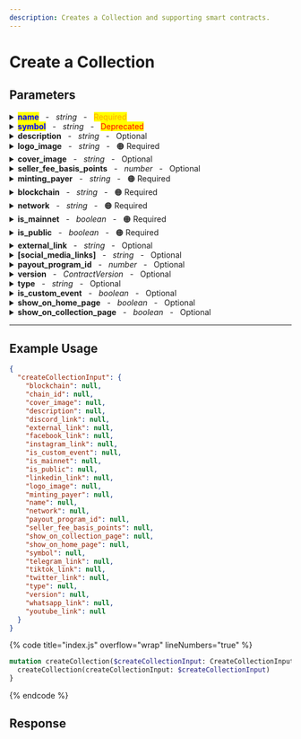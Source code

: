 ```yaml
---
description: Creates a Collection and supporting smart contracts.
---
```


# Create a Collection

## Parameters

<details>

<summary><mark style="color:blue;"><strong>name</strong></mark>&nbsp;&nbsp;&nbsp;-&nbsp;&nbsp;&nbsp;<em>string</em>&nbsp;&nbsp;&nbsp;-&nbsp;&nbsp;&nbsp;<mark style="color:orange;">Required</mark></summary>

**The name of the collection.**

Example: `My first Collection`

</details>

<details>

<summary><mark style="color:blue;"><strong>symbol</strong></mark>&nbsp;&nbsp;&nbsp;-&nbsp;&nbsp;&nbsp;<em>string</em>&nbsp;&nbsp;&nbsp;-&nbsp;&nbsp;&nbsp;<mark style="color:red;">Deprecated</mark></summary>

**A short symbol or abbreviation for the collection.**

Example: `MFC`

</details>

<details>

<summary><strong>description</strong>&nbsp;&nbsp;&nbsp;-&nbsp;&nbsp;&nbsp;<em>string</em>&nbsp;&nbsp;&nbsp;-&nbsp;&nbsp;&nbsp;Optional</summary>

**A brief description of the collection.**

Example: `A unique collection of digital artworks.`

</details>

<details>

<summary><strong>logo_image</strong>&nbsp;&nbsp;&nbsp;-&nbsp;&nbsp;&nbsp;<em>string</em>&nbsp;&nbsp;&nbsp;-&nbsp;&nbsp;&nbsp;<span data-gb-custom-inline data-tag="emoji" data-code="1f7e0">🟠</span> Required</summary>

**URL or path to the logo image for the collection.**

Example: `https://example.com/logo.png`

</details>

<details>

<summary><strong>cover_image</strong>&nbsp;&nbsp;&nbsp;-&nbsp;&nbsp;&nbsp;<em>string</em>&nbsp;&nbsp;&nbsp;-&nbsp;&nbsp;&nbsp;Optional</summary>

**URL or path to the cover image for the collection.**

Example: `https://example.com/cover.jpg`

</details>

<details>

<summary><strong>seller_fee_basis_points</strong>&nbsp;&nbsp;&nbsp;-&nbsp;&nbsp;&nbsp;<em>number</em>&nbsp;&nbsp;&nbsp;-&nbsp;&nbsp;&nbsp;Optional</summary>

**The seller fee in basis points.**

Example: `250` (representing 2.5%)

</details>

<details>

<summary><strong>minting_payer</strong>&nbsp;&nbsp;&nbsp;-&nbsp;&nbsp;&nbsp;<em>string</em>&nbsp;&nbsp;&nbsp;-&nbsp;&nbsp;&nbsp;<span data-gb-custom-inline data-tag="emoji" data-code="1f7e0">🟠</span> Required</summary>

**Wallet address responsible for paying minting fees.**

Example: `0x123abc...`

</details>

<details>

<summary><strong>blockchain</strong>&nbsp;&nbsp;&nbsp;-&nbsp;&nbsp;&nbsp;<em>string</em>&nbsp;&nbsp;&nbsp;-&nbsp;&nbsp;&nbsp;<span data-gb-custom-inline data-tag="emoji" data-code="1f7e0">🟠</span> Required</summary>

**The blockchain on which the collection is based, restricted to 'ethereum' or 'polygon'.**

Example: `ethereum`

</details>

<details>

<summary><strong>network</strong>&nbsp;&nbsp;&nbsp;-&nbsp;&nbsp;&nbsp;<em>string</em>&nbsp;&nbsp;&nbsp;-&nbsp;&nbsp;&nbsp;<span data-gb-custom-inline data-tag="emoji" data-code="1f7e0">🟠</span> Required</summary>

**The network name.**

Example: `mainnet`

</details>

<details>

<summary><strong>is_mainnet</strong>&nbsp;&nbsp;&nbsp;-&nbsp;&nbsp;&nbsp;<em>boolean</em>&nbsp;&nbsp;&nbsp;-&nbsp;&nbsp;&nbsp;<span data-gb-custom-inline data-tag="emoji" data-code="1f7e0">🟠</span> Required</summary>

**Flag to indicate if the collection is on the main network.**

Example: `true`

</details>

<details>

<summary><strong>is_public</strong>&nbsp;&nbsp;&nbsp;-&nbsp;&nbsp;&nbsp;<em>boolean</em>&nbsp;&nbsp;&nbsp;-&nbsp;&nbsp;&nbsp;<span data-gb-custom-inline data-tag="emoji" data-code="1f7e0">🟠</span> Required</summary>

**Flag to indicate if the collection is public.**

Example: `true`

</details>

<details>

<summary><strong>external_link</strong>&nbsp;&nbsp;&nbsp;-&nbsp;&nbsp;&nbsp;<em>string</em>&nbsp;&nbsp;&nbsp;-&nbsp;&nbsp;&nbsp;Optional</summary>

**External link to the collection website or page.**

Example: `https://example.com/collection`

</details>

<details>

<summary><strong>[social_media_links]</strong>&nbsp;&nbsp;&nbsp;-&nbsp;&nbsp;&nbsp;<em>string</em>&nbsp;&nbsp;&nbsp;-&nbsp;&nbsp;&nbsp;Optional</summary>

**Links to various social media profiles associated with the collection (telegram, discord, TikTok, WhatsApp, Facebook, Instagram, Twitter, YouTube, LinkedIn).**

Example:

* telegram: `https://t.me/example`
* discord: `https://discord.gg/example`
* TikTok: `https://www.tiktok.com/@example`
* WhatsApp: `https://wa.me/1234567890`
* Facebook: `https://www.facebook.com/example`
* Instagram: `https://www.instagram.com/example`
* Twitter: `https://twitter.com/example`
* YouTube: `https://www.youtube.com/c/example`
* LinkedIn: `https://www.linkedin.com/company/example`

</details>

<details>

<summary><strong>payout_program_id</strong>&nbsp;&nbsp;&nbsp;-&nbsp;&nbsp;&nbsp;<em>number</em>&nbsp;&nbsp;&nbsp;-&nbsp;&nbsp;&nbsp;Optional</summary>

**ID for the payout program associated with the collection.**

Example: `101`

</details>

<details>

<summary><strong>version</strong>&nbsp;&nbsp;&nbsp;-&nbsp;&nbsp;&nbsp;<em>ContractVersion</em>&nbsp;&nbsp;&nbsp;-&nbsp;&nbsp;&nbsp;Optional</summary>

**The version of the contract used for the collection.**

Example: `v1.0.0`

</details>

<details>

<summary><strong>type</strong>&nbsp;&nbsp;&nbsp;-&nbsp;&nbsp;&nbsp;<em>string</em>&nbsp;&nbsp;&nbsp;-&nbsp;&nbsp;&nbsp;Optional</summary>

**The type or category of the collection.**

Example: `art`

</details>

<details>

<summary><strong>is_custom_event</strong>&nbsp;&nbsp;&nbsp;-&nbsp;&nbsp;&nbsp;<em>boolean</em>&nbsp;&nbsp;&nbsp;-&nbsp;&nbsp;&nbsp;Optional</summary>

**Flag to indicate if the collection uses custom events.**

Example: `false`

</details>

<details>

<summary><strong>show_on_home_page</strong>&nbsp;&nbsp;&nbsp;-&nbsp;&nbsp;&nbsp;<em>boolean</em>&nbsp;&nbsp;&nbsp;-&nbsp;&nbsp;&nbsp;Optional</summary>

**Flag to indicate if the collection should be displayed on the home page.**

Example: `true`

</details>

<details>

<summary><strong>show_on_collection_page</strong>&nbsp;&nbsp;&nbsp;-&nbsp;&nbsp;&nbsp;<em>boolean</em>&nbsp;&nbsp;&nbsp;-&nbsp;&nbsp;&nbsp;Optional</summary>

**Flag to indicate if the collection should be displayed on the collection page.**

Example: `true`

</details>

***

## Example Usage

```json
{
  "createCollectionInput": {
    "blockchain": null,
    "chain_id": null,
    "cover_image": null,
    "description": null,
    "discord_link": null,
    "external_link": null,
    "facebook_link": null,
    "instagram_link": null,
    "is_custom_event": null,
    "is_mainnet": null,
    "is_public": null,
    "linkedin_link": null,
    "logo_image": null,
    "minting_payer": null,
    "name": null,
    "network": null,
    "payout_program_id": null,
    "seller_fee_basis_points": null,
    "show_on_collection_page": null,
    "show_on_home_page": null,
    "symbol": null,
    "telegram_link": null,
    "tiktok_link": null,
    "twitter_link": null,
    "type": null,
    "version": null,
    "whatsapp_link": null,
    "youtube_link": null
  }
}
```

{% code title="index.js" overflow="wrap" lineNumbers="true" %}
```graphql
mutation createCollection($createCollectionInput: CreateCollectionInput) {
  createCollection(createCollectionInput: $createCollectionInput)
}
```
{% endcode %}

## Response
